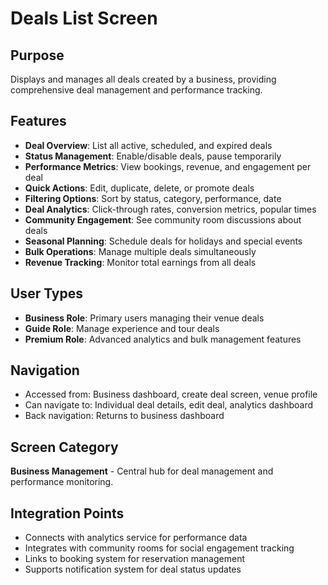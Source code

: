 # Deals List Screen

## Purpose
Displays and manages all deals created by a business, providing comprehensive deal management and performance tracking.

## Features
- **Deal Overview**: List all active, scheduled, and expired deals
- **Status Management**: Enable/disable deals, pause temporarily
- **Performance Metrics**: View bookings, revenue, and engagement per deal
- **Quick Actions**: Edit, duplicate, delete, or promote deals
- **Filtering Options**: Sort by status, category, performance, date
- **Deal Analytics**: Click-through rates, conversion metrics, popular times
- **Community Engagement**: See community room discussions about deals
- **Seasonal Planning**: Schedule deals for holidays and special events
- **Bulk Operations**: Manage multiple deals simultaneously
- **Revenue Tracking**: Monitor total earnings from all deals

## User Types
- **Business Role**: Primary users managing their venue deals
- **Guide Role**: Manage experience and tour deals
- **Premium Role**: Advanced analytics and bulk management features

## Navigation
- Accessed from: Business dashboard, create deal screen, venue profile
- Can navigate to: Individual deal details, edit deal, analytics dashboard
- Back navigation: Returns to business dashboard

## Screen Category
**Business Management** - Central hub for deal management and performance monitoring.

## Integration Points
- Connects with analytics service for performance data
- Integrates with community rooms for social engagement tracking
- Links to booking system for reservation management
- Supports notification system for deal status updates